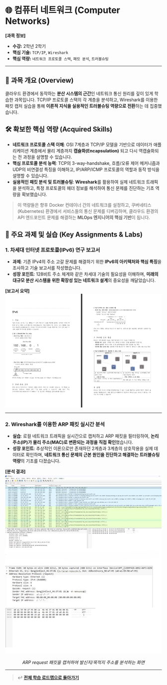 # 🌐 컴퓨터 네트워크 (Computer Networks)

**[과목 정보]**
- **수강:** 2학년 2학기
- **핵심 기술:** `TCP/IP`, `Wireshark`
- **핵심 역량:** `네트워크 프로토콜 스택`, `패킷 분석`, `트러블슈팅`

---

## 📖 과목 개요 (Overview)
클라우드 환경에서 동작하는 **분산 시스템의 근간**인 네트워크 통신 원리를 깊이 있게 학습한 과목입니다. TCP/IP 프로토콜 스택의 각 계층을 분석하고, Wireshark를 이용한 패킷 캡처 실습을 통해 **이론적 지식을 실용적인 트러블슈팅 역량으로 전환**하는 데 집중했습니다.

## 🛠️ 확보한 핵심 역량 (Acquired Skills)
-   **네트워크 프로토콜 스택 이해**: OSI 7계층과 TCP/IP 모델을 기반으로 데이터가 애플리케이션 계층에서 물리 계층까지 **캡슐화(Encapsulation)** 되고 다시 역캡슐화되는 전 과정을 설명할 수 있습니다.
-   **핵심 프로토콜 분석 능력**: TCP의 3-way-handshake, 흐름/오류 제어 메커니즘과 UDP의 비연결성 특징을 이해하고, IP/ARP/ICMP 프로토콜의 역할과 동작 방식을 설명할 수 있습니다.
-   **실용적인 패킷 분석 및 트러블슈팅**: **Wireshark**를 활용하여 실제 네트워크 트래픽을 분석하고, 특정 프로토콜의 헤더 정보를 해석하여 통신 문제를 진단하는 기초 역량을 확보했습니다.

> 이 역량들은 향후 Docker 컨테이너 간의 네트워크를 설정하고, 쿠버네티스(Kubernetes) 환경에서 서비스들의 통신 문제를 디버깅하며, 클라우드 환경의 API 엔드포인트 문제를 해결하는 **MLOps 엔지니어의 핵심 기반**이 됩니다.

## 🚀 주요 과제 및 실습 (Key Assignments & Labs)

### 1. 차세대 인터넷 프로토콜(IPv6) 연구 보고서
-   **과제**: 기존 IPv4의 주소 고갈 문제를 해결하기 위한 **IPv6의 아키텍처와 핵심 특징**을 조사하고 기술 보고서를 작성했습니다.
-   **성장 포인트**: 128비트 주소 체계와 같은 차세대 기술의 필요성을 이해하며, **미래의 대규모 분산 시스템을 위한 확장성 있는 네트워크 설계**의 중요성을 깨달았습니다.

**[보고서 요약]**
![IPv6 조사 보고서](./assets/ipv6-report.png)

---

### 2. Wireshark를 이용한 ARP 패킷 실시간 분석
-   **실습**: 로컬 네트워크 트래픽을 실시간으로 캡처하고 ARP 패킷을 필터링하여, **논리 주소(IP)가 물리 주소(MAC)로 변환되는 과정을 직접 확인**했습니다.
-   **성장 포인트**: 추상적인 이론으로만 존재하던 2계층과 3계층의 상호작용을 실제 데이터로 확인하며, **네트워크 통신 문제의 근본 원인을 진단하고 해결하는 트러블슈팅 역량**의 기초를 다졌습니다.

**[분석 결과]**
![와이어샤크 ARP 패킷 분석](./assets/wireshark-arp-analysis.png)
*<p align="center">ARP request 패킷을 캡처하여 발신지/목적지 주소를 분석하는 화면</p>*

---
> ↩️ **[전체 학습 로드맵으로 돌아가기](../../README.md)**

